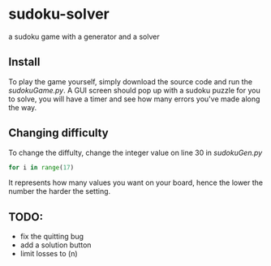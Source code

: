 # sudoku-solver
a sudoku game with a generator and a solver

## Install
To play the game yourself, simply download the source code and run the _sudokuGame.py_. 
A GUI screen should pop up with a sudoku puzzle for you to solve, you will have a timer and see how many errors you've made along the way.

## Changing difficulty
To change the diffulty, change the integer value on line 30 in _sudokuGen.py_
```python
for i in range(17)
```
It represents how many values you want on your board, hence the lower the number the harder the setting.

## TODO:
* fix the quitting bug
* add a solution button
* limit losses to (n)
